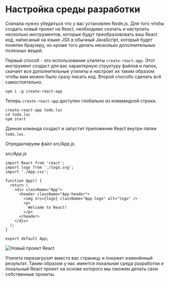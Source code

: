 # Настройка среды разработки

Сначала нужно убедиться что у вас установлен Node.js. Для того чтобы создать новый проект на React, необходимо скачать и настроить несколько инструментов, которые будут преобразововать ваш React код, написаный на языке JSX в обычный JavaScript, который будет понятен браузеру, но кроме того делать несколько дополнительных полезных вещей.

Первый способ - это использование утилиты `create-react-app`. Этот инструмент создаст для вас характерную структуру файлов и папок, скачает все дополнительные утилиты и настроит их таким образом чтобы вам можно было сразу писать код. Второй способо сделать всё самостоятельно.

```
npm i -g create-react-app
```

Теперь `create-react-app` доступен глобально из коммандной строки.

```
create-react-app todo.loc
cd todo.loc
npm start
```

Данная команда создаст и запустит приложение React внутри папки `todo.loc`.

Отредактируем файл *src/App.js*.

*src/App.js*

```
import React from 'react';
import logo from './logo.svg';
import './App.css';

function App() {
  return (
    <div className="App">
      <header className="App-header">
        <img src={logo} className="App-logo" alt="logo" />
        <p>
          Welcome to React!
        </p>
      </header>
    </div>
  );
}

export default App;
```

![Новый проект React](https://github.com/kamuz/study/blob/master/content/react/content/img/welcome-react.png?raw=true)

Утилита перезагрузит вместо вас страницу и покажет изменённый результат. Таким образом у нас имеется локальная среда разработки и локальный React проект на основе которого мы сможем делать свои собственные проекты.